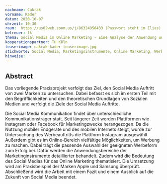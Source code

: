```yaml
---
nachname: Cakrak
vorname: Kader
datum: 2020-10-07
uhrzeit: 10-30
raum:  https://us02web.zoom.us/j/86324956433 (Passwort steht im Ilias) Präsentation
betreuer: lk
thema: Social Media im Online Marketing - Eine Analyse der Anwendung und Wirkung des Werbeauftritts von Apple und Samsung im Social Network Instagram
kooperationspartner: TH Köln
teaserimage: cakrak-kader-teaserimage.jpg
stichworte: Social Media, Marketingsinstrumente, Online Marketing, Werbeauftritt
hinweise:
---
```


## Abstract

Das vorliegende Praxisprojekt verfolgt das Ziel, den Social Media Auftritt von zwei Marken zu untersuchen. Dabei befasst es sich im ersten Teil mit den Begrifflichkeiten und den theoretischen Grundlagen von Sozialen Medien und verfolgt die Ziele der Social Media Auftritte.

Die Social Media Kommunikation findet über unterschiedliche Kommunikationsträger statt. Seit längerer Zeit werden Plattformen wie Instagram oder Facebook für Marketingzwecke herangezogen. Da die Nutzung mobiler Endgeräte und des mobilen Internets steigt, wurde zur Untersuchung des Werbeauftritts die Plattform Instagram ausgewählt. Außerdem gibt es im Online-Bereich vielfältige Möglichkeiten, um Werbung zu machen. Dabei trägt die passende Auswahl der geeigneten Werbeform zum Erfolg bei. Dafür werden die Anwendungsbereiche der Marketinginstrumente detaillierter behandelt.
Zudem wird die Bedeutung des Social Medias für das Online Marketing thematisiert. Die Umsetzung wird am Praxisbeispiel der Marken Apple und Samsung überprüft. Abschließend wird die Arbeit mit einem Fazit und einem Ausblick auf die Zukunft von Social Media beendet.
